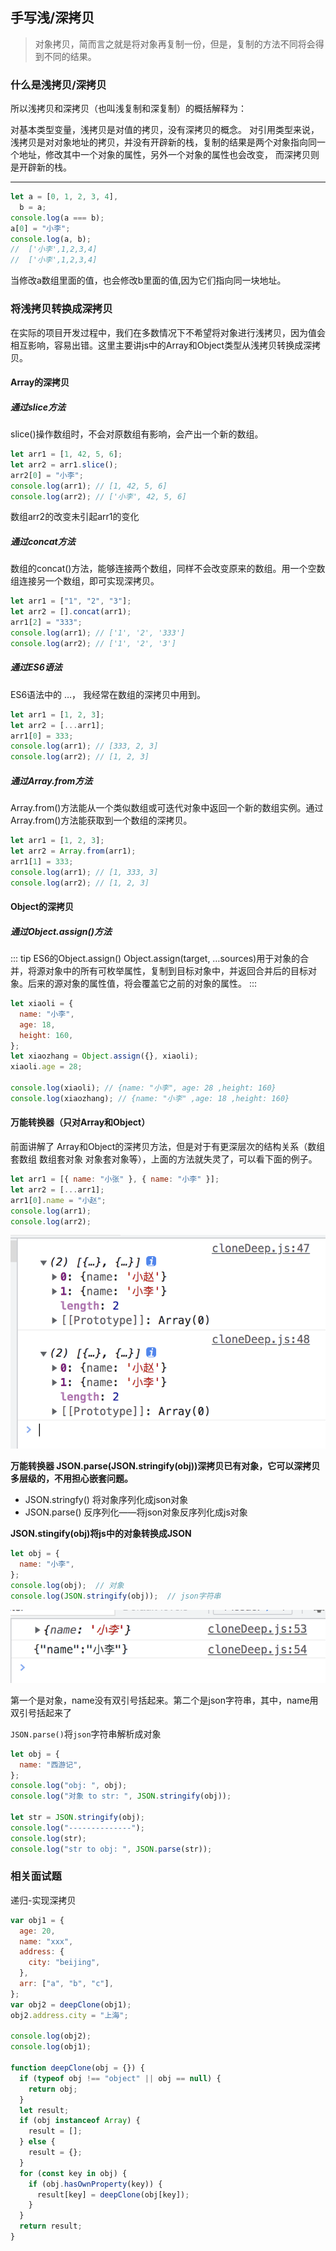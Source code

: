 ## 手写浅/深拷贝

> 对象拷贝，简而言之就是将对象再复制一份，但是，复制的方法不同将会得到不同的结果。

### 什么是浅拷贝/深拷贝
所以浅拷贝和深拷贝（也叫浅复制和深复制）的概括解释为：

对基本类型变量，浅拷贝是对值的拷贝，没有深拷贝的概念。
对引用类型来说，浅拷贝是对对象地址的拷贝，并没有开辟新的栈，复制的结果是两个对象指向同一个地址，修改其中一个对象的属性，另外一个对象的属性也会改变， 而深拷贝则是开辟新的栈。

****
```js
let a = [0, 1, 2, 3, 4],
  b = a;
console.log(a === b);
a[0] = "小李";
console.log(a, b);
//  ['小李',1,2,3,4]
//  ['小李',1,2,3,4]
```
当修改a数组里面的值，也会修改b里面的值,因为它们指向同一块地址。

### 将浅拷贝转换成深拷贝
在实际的项目开发过程中，我们在多数情况下不希望将对象进行浅拷贝，因为值会相互影响，容易出错。这里主要讲js中的Array和Object类型从浅拷贝转换成深拷贝。

#### Array的深拷贝

##### 通过slice方法
slice()操作数组时，不会对原数组有影响，会产出一个新的数组。
```js
let arr1 = [1, 42, 5, 6];
let arr2 = arr1.slice();
arr2[0] = "小李";
console.log(arr1); // [1, 42, 5, 6]
console.log(arr2); // ['小李', 42, 5, 6]
```
数组arr2的改变未引起arr1的变化

##### 通过concat方法
数组的concat()方法，能够连接两个数组，同样不会改变原来的数组。用一个空数组连接另一个数组，即可实现深拷贝。
```js
let arr1 = ["1", "2", "3"];
let arr2 = [].concat(arr1);
arr1[2] = "333";
console.log(arr1); // ['1', '2', '333']
console.log(arr2); // ['1', '2', '3']
```

##### 通过ES6语法
ES6语法中的 …， 我经常在数组的深拷贝中用到。
```js
let arr1 = [1, 2, 3];
let arr2 = [...arr1];
arr1[0] = 333;
console.log(arr1); // [333, 2, 3]
console.log(arr2); // [1, 2, 3]
```

##### 通过Array.from方法
Array.from()方法能从一个类似数组或可迭代对象中返回一个新的数组实例。通过Array.from()方法能获取到一个数组的深拷贝。
```js
let arr1 = [1, 2, 3];
let arr2 = Array.from(arr1);
arr1[1] = 333;
console.log(arr1); // [1, 333, 3]
console.log(arr2); // [1, 2, 3]
```

#### Object的深拷贝
##### 通过Object.assign()方法
::: tip
ES6的Object.assign() Object.assign(target, …sources)用于对象的合并，将源对象中的所有可枚举属性，复制到目标对象中，并返回合并后的目标对象。后来的源对象的属性值，将会覆盖它之前的对象的属性。
:::
```js
let xiaoli = {
  name: "小李",
  age: 18,
  height: 160,
};
let xiaozhang = Object.assign({}, xiaoli);
xiaoli.age = 28;

console.log(xiaoli); // {name: "小李", age: 28 ,height: 160}
console.log(xiaozhang); // {name: "小李" ,age: 18 ,height: 160}
```

#### 万能转换器（只对Array和Object）
前面讲解了 Array和Object的深拷贝方法，但是对于有更深层次的结构关系（数组套数组 数组套对象 对象套对象等），上面的方法就失灵了，可以看下面的例子。
```js
let arr1 = [{ name: "小张" }, { name: "小李" }];
let arr2 = [...arr1];
arr1[0].name = "小赵";
console.log(arr1);
console.log(arr2);
```
![拷贝](/images/qkb.png)

**万能转换器 JSON.parse(JSON.stringify(obj))深拷贝已有对象，它可以深拷贝多层级的，不用担心嵌套问题。**
- JSON.stringfy() 将对象序列化成json对象
- JSON.parse() 反序列化——将json对象反序列化成js对象

**JSON.stingify(obj)将js中的对象转换成JSON**
```js
let obj = {
  name: "小李",
};
console.log(obj);  // 对象
console.log(JSON.stringify(obj));  // json字符串
```
![拷贝](/images/bk2.png)

第一个是对象，name没有双引号括起来。第二个是json字符串，其中，name用双引号括起来了

`JSON.parse()`将`json`字符串解析成对象
```js
let obj = {
  name: "西游记",
};
console.log("obj: ", obj);
console.log("对象 to str: ", JSON.stringify(obj));

let str = JSON.stringify(obj);
console.log("--------------");
console.log(str);
console.log("str to obj: ", JSON.parse(str));
```

### 相关面试题
递归-实现深拷贝
```js
var obj1 = {
  age: 20,
  name: "xxx",
  address: {
    city: "beijing",
  },
  arr: ["a", "b", "c"],
};
var obj2 = deepClone(obj1);
obj2.address.city = "上海";

console.log(obj2);
console.log(obj1);

function deepClone(obj = {}) {
  if (typeof obj !== "object" || obj == null) {
    return obj;
  }
  let result;
  if (obj instanceof Array) {
    result = [];
  } else {
    result = {};
  }
  for (const key in obj) {
    if (obj.hasOwnProperty(key)) {
      result[key] = deepClone(obj[key]);
    }
  }
  return result;
}

```